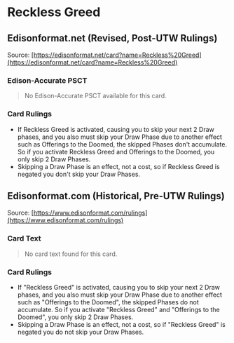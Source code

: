 # Reckless Greed

## Edisonformat.net (Revised, Post-UTW Rulings)

Source: [https://edisonformat.net/card?name=Reckless%20Greed](https://edisonformat.net/card?name=Reckless%20Greed)

### Edison-Accurate PSCT

> No Edison-Accurate PSCT available for this card.

### Card Rulings

*   If Reckless Greed is activated, causing you to skip your next 2 Draw phases, and you also must skip your Draw Phase due to another effect such as Offerings to the Doomed, the skipped Phases don't accumulate. So if you activate Reckless Greed and Offerings to the Doomed, you only skip 2 Draw Phases.
*   Skipping a Draw Phase is an effect, not a cost, so if Reckless Greed is negated you don't skip your Draw Phases.


## Edisonformat.com (Historical, Pre-UTW Rulings)

Source: [https://www.edisonformat.com/rulings](https://www.edisonformat.com/rulings)

### Card Text

> No card text found for this card.

### Card Rulings

*   If "Reckless Greed" is activated, causing you to skip your next 2 Draw phases, and you also must skip your Draw Phase due to another effect such as "Offerings to the Doomed", the skipped Phases do not accumulate. So if you activate "Reckless Greed" and "Offerings to the Doomed", you only skip 2 Draw Phases.
*   Skipping a Draw Phase is an effect, not a cost, so if "Reckless Greed" is negated you do not skip your Draw Phases.


